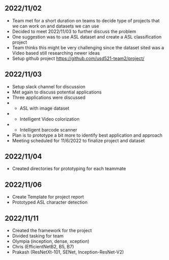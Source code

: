 ## 2022/11/02
- Team met for a short duration on teams to decide type of projects that we can work on and datasets we can use
- Decided to meet 2022/11/03 to further discuss the problem
- One suggestion was to use ASL dataset and create a ASL classification project
- Team thinks this might be very challenging since the dataset sited was a Video based still researching newer ideas
- Setup github project https://github.com/usd521-team2/project/

## 2022/11/03
- Setup slack channel for discussion
- Met again to discuss potential applications
- Three applications were discussed
- - ASL with image dataset
- - Intelligent Video colorization
- - Intelligent barcode scanner
- Plan is to prototype a bit more to identify best application and approach
- Meeting scheduled for 11/6/2022 to finalize project and dataset

## 2022/11/04
- Created directories for prototyping for each teammate

## 2022/11/06
- Create Template for project report
- Prototyped ASL character detection

## 2022/11/11
- Created the framework for the project
- Divided tasking for team
- Olympia (inception, dense, xception)
- Chris (EfficientNetB2, B5, B7)
- Prakash (ResNetXt-101, SENet, Inception-ResNet-V2)